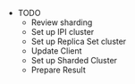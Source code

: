 - TODO
    - Review sharding
    - Set up IPI cluster
    - Set up Replica Set cluster
    - Update Client
    - Set up Sharded Cluster
    - Prepare Result
